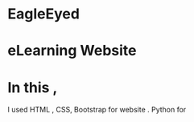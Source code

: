 # EagleEyed
# eLearning Website

# In this ,
 I used HTML , CSS, Bootstrap for website .
 Python for 
